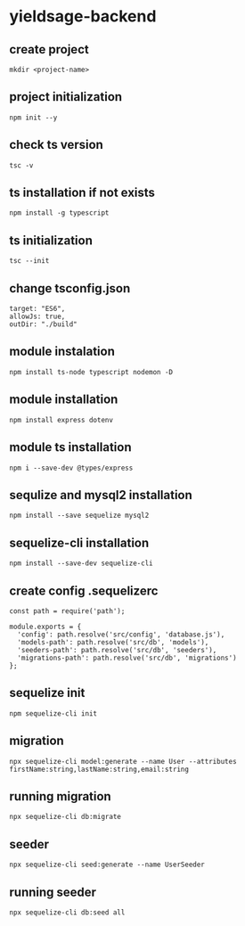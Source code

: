 # yieldsage-backend


## create project
```mkdir <project-name>```

## project initialization
```npm init --y```

## check ts version
```tsc -v```

## ts installation if not exists
```npm install -g typescript```

## ts initialization
```tsc --init```

## change tsconfig.json
```
target: "ES6",
allowJs: true, 
outDir: "./build"
```

## module instalation
```npm install ts-node typescript nodemon -D```

## module installation 
```npm install express dotenv```

## module ts installation
```npm i --save-dev @types/express```


## sequlize and mysql2 installation
```npm install --save sequelize mysql2```

## sequelize-cli installation
```npm install --save-dev sequelize-cli```

## create config .sequelizerc
```
const path = require('path');

module.exports = {
  'config': path.resolve('src/config', 'database.js'),
  'models-path': path.resolve('src/db', 'models'),
  'seeders-path': path.resolve('src/db', 'seeders'),
  'migrations-path': path.resolve('src/db', 'migrations')
};

```

## sequelize init
```npm sequelize-cli init```

## migration
```
npx sequelize-cli model:generate --name User --attributes firstName:string,lastName:string,email:string

```

## running migration
```
npx sequelize-cli db:migrate

```

## seeder
```
npx sequelize-cli seed:generate --name UserSeeder
```

## running seeder
```
npx sequelize-cli db:seed all
```

### 